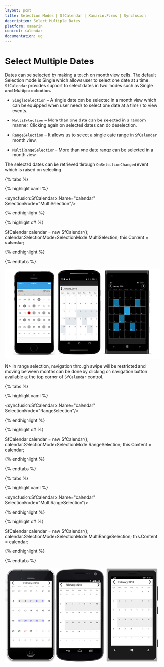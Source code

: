 ```yaml
---
layout: post
title: Selection Modes | SfCalendar | Xamarin.Forms | Syncfusion
description: Select Multiple Dates
platform: Xamarin
control: Calendar
documentation: ug
---
```


# Select Multiple Dates

Dates can be selected by making a touch on month view cells. The default Selection mode is Single which allows user to select one date at a time. `SfCalendar` provides support to select dates in two modes such as Single and Multiple selection.

* `SingleSelection` – A single date can be selected in a month view which can be equipped when user needs to select one date at a time / to view events.

* `MultiSelection` – More than one date can be selected in a random manner. Clicking again on selected dates can do deselection.

* `RangeSelection` – It allows us to select a single date range in `SfCalendar` month view.

* `MultiRangeSelection` – More than one date range can be selected in a month view.

The selected dates can be retrieved through `OnSelectionChanged` event which is raised on selecting.

{% tabs %}

{% highlight xaml %}

<syncfusion:SfCalendar  x:Name="calendar" SelectionMode="MultiSelection"/>

{% endhighlight %}

{% highlight c# %}
	
SfCalendar calendar = new SfCalendar();	
calendar.SelectionMode=SelectionMode.MultiSelection;
this.Content = calendar;
	
{% endhighlight %}

{% endtabs %}

![MultiSelection support in Xamarin.Forms Calendar](images/xamarin.forms-calendar-MultiSelection.png)

N> In range selection, navigation through swipe will be restricted and moving between months can be done by clicking on navigation button available at the top corner of `SfCalendar` control.

{% tabs %}

{% highlight xaml %}

<syncfusion:SfCalendar  x:Name="calendar" SelectionMode="RangeSelection"/>

{% endhighlight %}

{% highlight c# %}

SfCalendar calendar = new SfCalendar();	
calendar.SelectionMode=SelectionMode.RangeSelection;
this.Content = calendar;
	
{% endhighlight %}

{% endtabs %}

{% tabs %}

{% highlight xaml %}

<syncfusion:SfCalendar  x:Name="calendar" SelectionMode="MultiRangeSelection"/>

{% endhighlight %}

{% highlight c# %}
	
SfCalendar calendar = new SfCalendar();	
calendar.SelectionMode=SelectionMode.MultiRangeSelection;
this.Content = calendar;
	
{% endhighlight %}

{% endtabs %}

![MultiRangeSelection support in Xamarin.Forms Calendar](images/xamarin.forms-calendar-MultiRangeSelection.png)